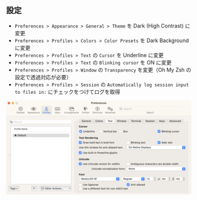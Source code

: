 ## 設定

- `Preferences > Appearance > General > Theme` を Dark (High Contrast) に変更
- `Preferences > Profiles > Colors > Color Presets` を Dark Background に変更
- `Preferences > Profiles > Text` の `Cursor` を Underline に変更
- `Preferences > Profiles > Text` の `Blinking cursor` を ON に変更
- `Preferences > Profiles > Window` の `Transparency` を変更（Oh My Zsh の設定で透過対応が必要）
- `Preferences > Profiles > Session` の `Automatically log session input to files in:` にチェックをつけてログを取得

![](../assets/img/iterm2.png)